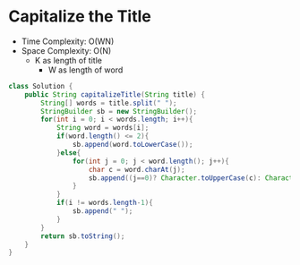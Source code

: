 # Capitalize the Title

- Time Complexity: O(WN)
- Space Complexity: O(N)
  - K as length of title
    - W as length of word

```java
class Solution {
    public String capitalizeTitle(String title) {
        String[] words = title.split(" ");
        StringBuilder sb = new StringBuilder();
        for(int i = 0; i < words.length; i++){
            String word = words[i];
            if(word.length() <= 2){
                sb.append(word.toLowerCase());
            }else{
                for(int j = 0; j < word.length(); j++){
                    char c = word.charAt(j);
                    sb.append((j==0)? Character.toUpperCase(c): Character.toLowerCase(c));
                }
            }
            if(i != words.length-1){
                sb.append(" ");
            }
        }
        return sb.toString();
    }
}
```
